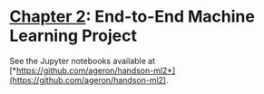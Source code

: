 [Chapter 2](https://learning.oreilly.com/library/view/hands-on-machine-learning/9781492032632/ch02.html#project_chapter): End-to-End Machine Learning Project
=============================================================================================================================================================

See the Jupyter notebooks available at
[*https://github.com/ageron/handson-ml2*](https://github.com/ageron/handson-ml2).
